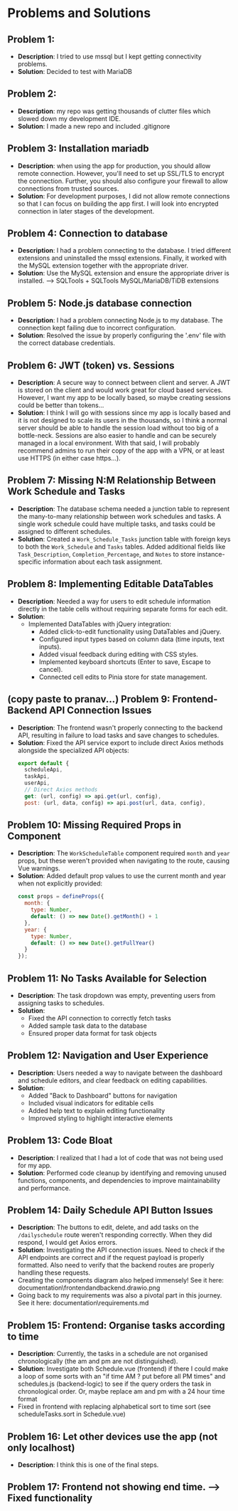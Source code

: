 # Problems and Solutions

## Problem 1:
- **Description**: I tried to use mssql but I kept getting connectivity problems.
- **Solution**: Decided to test with MariaDB

## Problem 2: 
- **Description**: my repo was getting thousands of clutter files which slowed down my development IDE.
- **Solution**: I made a new repo and included .gitignore


## Problem 3: Installation mariadb
- **Description**: when using the app for production, you should allow remote connection. However, you'll need to set up SSL/TLS to encrypt the connection. Further, you should also configure your firewall to allow connections from trusted sources.
- **Solution**: For development purposes, I did not allow remote connections so that I can focus on building the app first. I will look into encrypted connection in later stages of the development.


## Problem 4: Connection to database
- **Description**: I had a problem connecting to the database. I tried different extensions and uninstalled the mssql extensions. Finally, it worked with the MySQL extension together with the appropriate driver.
- **Solution**: Use the MySQL extension and ensure the appropriate driver is installed. --> SQLTools + SQLTools MySQL/MariaDB/TiDB extensions


## Problem 5: Node.js database connection
- **Description**: I had a problem connecting Node.js to my database. The connection kept failing due to incorrect configuration.
- **Solution**: Resolved the issue by properly configuring the '.env' file with the correct database credentials.


## Problem 6: JWT (token) vs. Sessions
- **Description**: A secure way to connect between client and server. A JWT is stored on the client and would work great for cloud based services. However, I want my app to be locally based, so maybe creating sessions could be better than tokens...
- **Solution**: I think I will go with sessions since my app is locally based and it is not designed to scale its users in the thousands, so I think a normal server should be able to handle the session load without too big of a bottle-neck. Sessions are also easier to handle and can be securely managed in a local environment. With that said, I will probably recommend admins to run their copy of the app with a VPN, or at least use HTTPS (in either case https...). 


## Problem 7: Missing N:M Relationship Between Work Schedule and Tasks
- **Description**: The database schema needed a junction table to represent the many-to-many relationship between work schedules and tasks. A single work schedule could have multiple tasks, and tasks could be assigned to different schedules.
- **Solution**: Created a `Work_Schedule_Tasks` junction table with foreign keys to both the `Work_Schedule` and `Tasks` tables. Added additional fields like `Task_Description`, `Completion_Percentage`, and `Notes` to store instance-specific information about each task assignment.

## Problem 8: Implementing Editable DataTables
- **Description**: Needed a way for users to edit schedule information directly in the table cells without requiring separate forms for each edit.
- **Solution**: 
  - Implemented DataTables with jQuery integration:
    - Added click-to-edit functionality using DataTables and jQuery.
    - Configured input types based on column data (time inputs, text inputs).
    - Added visual feedback during editing with CSS styles.
    - Implemented keyboard shortcuts (Enter to save, Escape to cancel).
    - Connected cell edits to Pinia store for state management.

## (copy paste to pranav...) Problem 9: Frontend-Backend API Connection Issues
- **Description**: The frontend wasn't properly connecting to the backend API, resulting in failure to load tasks and save changes to schedules.
- **Solution**: Fixed the API service export to include direct Axios methods alongside the specialized API objects:
  ```javascript
  export default {
    scheduleApi,
    taskApi,
    userApi,
    // Direct Axios methods
    get: (url, config) => api.get(url, config),
    post: (url, data, config) => api.post(url, data, config),
  ```
## Problem 10: Missing Required Props in Component
- **Description**: The `WorkScheduleTable` component required `month` and `year` props, but these weren't provided when navigating to the route, causing Vue warnings.
- **Solution**: Added default prop values to use the current month and year when not explicitly provided:
  ```javascript
  const props = defineProps({
    month: {
      type: Number,
      default: () => new Date().getMonth() + 1
    },
    year: {
      type: Number,
      default: () => new Date().getFullYear()
    }
  });
  ```

## Problem 11: No Tasks Available for Selection
- **Description**: The task dropdown was empty, preventing users from assigning tasks to schedules.
- **Solution**:
  - Fixed the API connection to correctly fetch tasks
  - Added sample task data to the database
  - Ensured proper data format for task objects

## Problem 12: Navigation and User Experience
- **Description**: Users needed a way to navigate between the dashboard and schedule editors, and clear feedback on editing capabilities.
- **Solution**:
  - Added "Back to Dashboard" buttons for navigation
  - Included visual indicators for editable cells
  - Added help text to explain editing functionality
  - Improved styling to highlight interactive elements

## Problem 13: Code Bloat
- **Description**: I realized that I had a lot of code that was not being used for my app.
- **Solution**: Performed code cleanup by identifying and removing unused functions, components, and dependencies to improve maintainability and performance.

## Problem 14: Daily Schedule API Button Issues
- **Description**: The buttons to edit, delete, and add tasks on the `/dailyschedule` route weren't responding correctly. When they did respond, I would get Axios errors.
- **Solution**:  Investigating the API connection issues. Need to check if the API endpoints are correct and if the request payload is properly formatted. Also need to verify that the backend routes are properly handling these requests.
- Creating the components diagram also helped immensely! See it here: documentation\frontendandbackend.drawio.png 
- Going back to my requirements was also a pivotal part in this journey. See it here: documentation\requirements.md




## Problem 15: Frontend: Organise tasks according to time
- **Description**: Currently, the tasks in a schedule are not organised chronologically (the am and pm are not distinguished). 
- **Solution**: Investigate both Schedule.vue (frontend) if there I could make a loop of some sorts with an "if time AM  ?  put before all PM times"  and schedules.js (backend-logic) to see if the query orders the task in chronological order. Or, maybe replace am and pm with a 24 hour time format
- Fixed in frontend with replacing alphabetical sort to time sort (see scheduleTasks.sort in Schedule.vue)

## Problem 16: Let other devices use the app (not only localhost)
- **Description**: I think this is one of the final steps. 

## Problem 17: Frontend not showing end time. --> Fixed functionality




